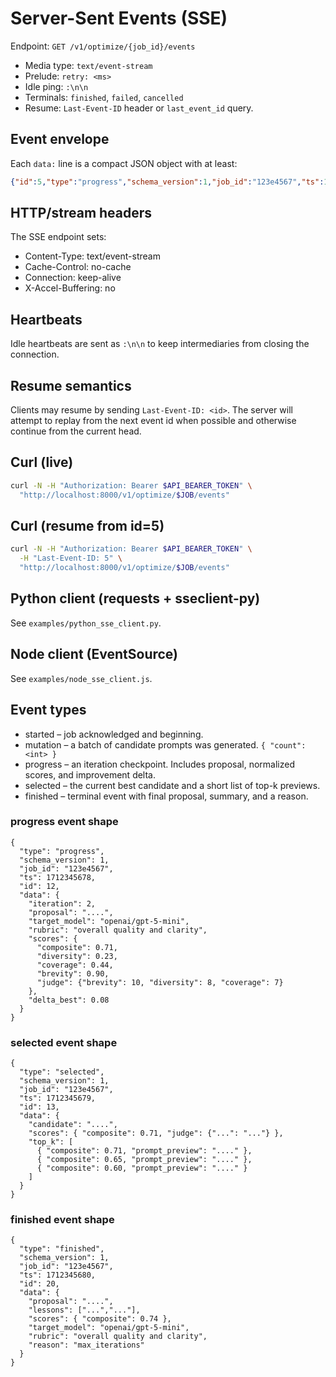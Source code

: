 # Server-Sent Events (SSE)

Endpoint: `GET /v1/optimize/{job_id}/events`
- Media type: `text/event-stream`
- Prelude: `retry: <ms>`
- Idle ping: `:\n\n`
- Terminals: `finished`, `failed`, `cancelled`
- Resume: `Last-Event-ID` header or `last_event_id` query.

## Event envelope
Each `data:` line is a compact JSON object with at least:
```json
{"id":5,"type":"progress","schema_version":1,"job_id":"123e4567","ts":1712345678,"data":{...}}
```

## HTTP/stream headers
The SSE endpoint sets:
- Content-Type: text/event-stream
- Cache-Control: no-cache
- Connection: keep-alive
- X-Accel-Buffering: no

## Heartbeats
Idle heartbeats are sent as `:\n\n` to keep intermediaries from closing the connection.

## Resume semantics
Clients may resume by sending `Last-Event-ID: <id>`. The server will attempt to replay from the next event id when possible and otherwise continue from the current head.

## Curl (live)
```bash
curl -N -H "Authorization: Bearer $API_BEARER_TOKEN" \
  "http://localhost:8000/v1/optimize/$JOB/events"
```

## Curl (resume from id=5)
```bash
curl -N -H "Authorization: Bearer $API_BEARER_TOKEN" \
  -H "Last-Event-ID: 5" \
  "http://localhost:8000/v1/optimize/$JOB/events"
```

## Python client (requests + sseclient-py)
See `examples/python_sse_client.py`.

## Node client (EventSource)
See `examples/node_sse_client.js`.

## Event types

- started – job acknowledged and beginning.
- mutation – a batch of candidate prompts was generated. `{ "count": <int> }`
- progress – an iteration checkpoint. Includes proposal, normalized scores, and improvement delta.
- selected – the current best candidate and a short list of top-k previews.
- finished – terminal event with final proposal, summary, and a reason.

### progress event shape

```
{
  "type": "progress",
  "schema_version": 1,
  "job_id": "123e4567",
  "ts": 1712345678,
  "id": 12,
  "data": {
    "iteration": 2,
    "proposal": "....",
    "target_model": "openai/gpt-5-mini",
    "rubric": "overall quality and clarity",
    "scores": {
      "composite": 0.71,
      "diversity": 0.23,
      "coverage": 0.44,
      "brevity": 0.90,
      "judge": {"brevity": 10, "diversity": 8, "coverage": 7}
    },
    "delta_best": 0.08
  }
}
```

### selected event shape

```
{
  "type": "selected",
  "schema_version": 1,
  "job_id": "123e4567",
  "ts": 1712345679,
  "id": 13,
  "data": {
    "candidate": "....",
    "scores": { "composite": 0.71, "judge": {"...": "..."} },
    "top_k": [
      { "composite": 0.71, "prompt_preview": "...." },
      { "composite": 0.65, "prompt_preview": "...." },
      { "composite": 0.60, "prompt_preview": "...." }
    ]
  }
}
```

### finished event shape

```
{
  "type": "finished",
  "schema_version": 1,
  "job_id": "123e4567",
  "ts": 1712345680,
  "id": 20,
  "data": {
    "proposal": "....",
    "lessons": ["...","..."],
    "scores": { "composite": 0.74 },
    "target_model": "openai/gpt-5-mini",
    "rubric": "overall quality and clarity",
    "reason": "max_iterations"
  }
}
```
